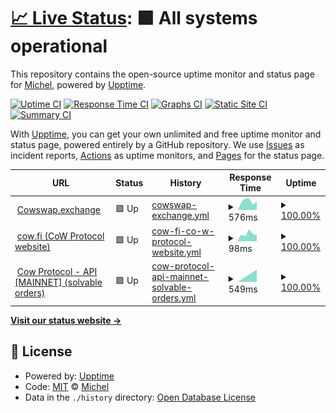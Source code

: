 # [📈 Live Status](https://biocom.github.io/cowmonitor): <!--live status--> **🟩 All systems operational**

This repository contains the open-source uptime monitor and status page for [Michel](https://biocom.github.io/cowmonitor), powered by [Upptime](https://github.com/upptime/upptime).

[![Uptime CI](https://github.com/biocom/cowmonitor/workflows/Uptime%20CI/badge.svg)](https://github.com/biocom/cowmonitor/actions?query=workflow%3A%22Uptime+CI%22)
[![Response Time CI](https://github.com/biocom/cowmonitor/workflows/Response%20Time%20CI/badge.svg)](https://github.com/biocom/cowmonitor/actions?query=workflow%3A%22Response+Time+CI%22)
[![Graphs CI](https://github.com/biocom/cowmonitor/workflows/Graphs%20CI/badge.svg)](https://github.com/biocom/cowmonitor/actions?query=workflow%3A%22Graphs+CI%22)
[![Static Site CI](https://github.com/biocom/cowmonitor/workflows/Static%20Site%20CI/badge.svg)](https://github.com/biocom/cowmonitor/actions?query=workflow%3A%22Static+Site+CI%22)
[![Summary CI](https://github.com/biocom/cowmonitor/workflows/Summary%20CI/badge.svg)](https://github.com/biocom/cowmonitor/actions?query=workflow%3A%22Summary+CI%22)

With [Upptime](https://upptime.js.org), you can get your own unlimited and free uptime monitor and status page, powered entirely by a GitHub repository. We use [Issues](https://github.com/biocom/cowmonitor/issues) as incident reports, [Actions](https://github.com/biocom/cowmonitor/actions) as uptime monitors, and [Pages](https://biocom.github.io/cowmonitor) for the status page.

<!--start: status pages-->
<!-- This summary is generated by Upptime (https://github.com/upptime/upptime) -->
<!-- Do not edit this manually, your changes will be overwritten -->
<!-- prettier-ignore -->
| URL | Status | History | Response Time | Uptime |
| --- | ------ | ------- | ------------- | ------ |
| <img alt="" src="https://cowswap.exchange/favicon.png" height="13"> [Cowswap.exchange](https://cowswap.exchange) | 🟩 Up | [cowswap-exchange.yml](https://github.com/biocom/cowmonitor/commits/HEAD/history/cowswap-exchange.yml) | <details><summary><img alt="Response time graph" src="./graphs/cowswap-exchange/response-time-week.png" height="20"> 576ms</summary><br><a href="https://biocom.github.io/cowmonitor/history/cowswap-exchange"><img alt="Response time 576" src="https://img.shields.io/endpoint?url=https%3A%2F%2Fraw.githubusercontent.com%2Fbiocom%2Fcowmonitor%2FHEAD%2Fapi%2Fcowswap-exchange%2Fresponse-time.json"></a><br><a href="https://biocom.github.io/cowmonitor/history/cowswap-exchange"><img alt="24-hour response time 437" src="https://img.shields.io/endpoint?url=https%3A%2F%2Fraw.githubusercontent.com%2Fbiocom%2Fcowmonitor%2FHEAD%2Fapi%2Fcowswap-exchange%2Fresponse-time-day.json"></a><br><a href="https://biocom.github.io/cowmonitor/history/cowswap-exchange"><img alt="7-day response time 576" src="https://img.shields.io/endpoint?url=https%3A%2F%2Fraw.githubusercontent.com%2Fbiocom%2Fcowmonitor%2FHEAD%2Fapi%2Fcowswap-exchange%2Fresponse-time-week.json"></a><br><a href="https://biocom.github.io/cowmonitor/history/cowswap-exchange"><img alt="30-day response time 576" src="https://img.shields.io/endpoint?url=https%3A%2F%2Fraw.githubusercontent.com%2Fbiocom%2Fcowmonitor%2FHEAD%2Fapi%2Fcowswap-exchange%2Fresponse-time-month.json"></a><br><a href="https://biocom.github.io/cowmonitor/history/cowswap-exchange"><img alt="1-year response time 576" src="https://img.shields.io/endpoint?url=https%3A%2F%2Fraw.githubusercontent.com%2Fbiocom%2Fcowmonitor%2FHEAD%2Fapi%2Fcowswap-exchange%2Fresponse-time-year.json"></a></details> | <details><summary><a href="https://biocom.github.io/cowmonitor/history/cowswap-exchange">100.00%</a></summary><a href="https://biocom.github.io/cowmonitor/history/cowswap-exchange"><img alt="All-time uptime 100.00%" src="https://img.shields.io/endpoint?url=https%3A%2F%2Fraw.githubusercontent.com%2Fbiocom%2Fcowmonitor%2FHEAD%2Fapi%2Fcowswap-exchange%2Fuptime.json"></a><br><a href="https://biocom.github.io/cowmonitor/history/cowswap-exchange"><img alt="24-hour uptime 100.00%" src="https://img.shields.io/endpoint?url=https%3A%2F%2Fraw.githubusercontent.com%2Fbiocom%2Fcowmonitor%2FHEAD%2Fapi%2Fcowswap-exchange%2Fuptime-day.json"></a><br><a href="https://biocom.github.io/cowmonitor/history/cowswap-exchange"><img alt="7-day uptime 100.00%" src="https://img.shields.io/endpoint?url=https%3A%2F%2Fraw.githubusercontent.com%2Fbiocom%2Fcowmonitor%2FHEAD%2Fapi%2Fcowswap-exchange%2Fuptime-week.json"></a><br><a href="https://biocom.github.io/cowmonitor/history/cowswap-exchange"><img alt="30-day uptime 100.00%" src="https://img.shields.io/endpoint?url=https%3A%2F%2Fraw.githubusercontent.com%2Fbiocom%2Fcowmonitor%2FHEAD%2Fapi%2Fcowswap-exchange%2Fuptime-month.json"></a><br><a href="https://biocom.github.io/cowmonitor/history/cowswap-exchange"><img alt="1-year uptime 100.00%" src="https://img.shields.io/endpoint?url=https%3A%2F%2Fraw.githubusercontent.com%2Fbiocom%2Fcowmonitor%2FHEAD%2Fapi%2Fcowswap-exchange%2Fuptime-year.json"></a></details>
| <img alt="" src="https://cow.fi/favicon.png" height="13"> [cow.fi (CoW Protocol website)](https://cow.fi/) | 🟩 Up | [cow-fi-co-w-protocol-website.yml](https://github.com/biocom/cowmonitor/commits/HEAD/history/cow-fi-co-w-protocol-website.yml) | <details><summary><img alt="Response time graph" src="./graphs/cow-fi-co-w-protocol-website/response-time-week.png" height="20"> 98ms</summary><br><a href="https://biocom.github.io/cowmonitor/history/cow-fi-co-w-protocol-website"><img alt="Response time 98" src="https://img.shields.io/endpoint?url=https%3A%2F%2Fraw.githubusercontent.com%2Fbiocom%2Fcowmonitor%2FHEAD%2Fapi%2Fcow-fi-co-w-protocol-website%2Fresponse-time.json"></a><br><a href="https://biocom.github.io/cowmonitor/history/cow-fi-co-w-protocol-website"><img alt="24-hour response time 98" src="https://img.shields.io/endpoint?url=https%3A%2F%2Fraw.githubusercontent.com%2Fbiocom%2Fcowmonitor%2FHEAD%2Fapi%2Fcow-fi-co-w-protocol-website%2Fresponse-time-day.json"></a><br><a href="https://biocom.github.io/cowmonitor/history/cow-fi-co-w-protocol-website"><img alt="7-day response time 98" src="https://img.shields.io/endpoint?url=https%3A%2F%2Fraw.githubusercontent.com%2Fbiocom%2Fcowmonitor%2FHEAD%2Fapi%2Fcow-fi-co-w-protocol-website%2Fresponse-time-week.json"></a><br><a href="https://biocom.github.io/cowmonitor/history/cow-fi-co-w-protocol-website"><img alt="30-day response time 98" src="https://img.shields.io/endpoint?url=https%3A%2F%2Fraw.githubusercontent.com%2Fbiocom%2Fcowmonitor%2FHEAD%2Fapi%2Fcow-fi-co-w-protocol-website%2Fresponse-time-month.json"></a><br><a href="https://biocom.github.io/cowmonitor/history/cow-fi-co-w-protocol-website"><img alt="1-year response time 98" src="https://img.shields.io/endpoint?url=https%3A%2F%2Fraw.githubusercontent.com%2Fbiocom%2Fcowmonitor%2FHEAD%2Fapi%2Fcow-fi-co-w-protocol-website%2Fresponse-time-year.json"></a></details> | <details><summary><a href="https://biocom.github.io/cowmonitor/history/cow-fi-co-w-protocol-website">100.00%</a></summary><a href="https://biocom.github.io/cowmonitor/history/cow-fi-co-w-protocol-website"><img alt="All-time uptime 100.00%" src="https://img.shields.io/endpoint?url=https%3A%2F%2Fraw.githubusercontent.com%2Fbiocom%2Fcowmonitor%2FHEAD%2Fapi%2Fcow-fi-co-w-protocol-website%2Fuptime.json"></a><br><a href="https://biocom.github.io/cowmonitor/history/cow-fi-co-w-protocol-website"><img alt="24-hour uptime 100.00%" src="https://img.shields.io/endpoint?url=https%3A%2F%2Fraw.githubusercontent.com%2Fbiocom%2Fcowmonitor%2FHEAD%2Fapi%2Fcow-fi-co-w-protocol-website%2Fuptime-day.json"></a><br><a href="https://biocom.github.io/cowmonitor/history/cow-fi-co-w-protocol-website"><img alt="7-day uptime 100.00%" src="https://img.shields.io/endpoint?url=https%3A%2F%2Fraw.githubusercontent.com%2Fbiocom%2Fcowmonitor%2FHEAD%2Fapi%2Fcow-fi-co-w-protocol-website%2Fuptime-week.json"></a><br><a href="https://biocom.github.io/cowmonitor/history/cow-fi-co-w-protocol-website"><img alt="30-day uptime 100.00%" src="https://img.shields.io/endpoint?url=https%3A%2F%2Fraw.githubusercontent.com%2Fbiocom%2Fcowmonitor%2FHEAD%2Fapi%2Fcow-fi-co-w-protocol-website%2Fuptime-month.json"></a><br><a href="https://biocom.github.io/cowmonitor/history/cow-fi-co-w-protocol-website"><img alt="1-year uptime 100.00%" src="https://img.shields.io/endpoint?url=https%3A%2F%2Fraw.githubusercontent.com%2Fbiocom%2Fcowmonitor%2FHEAD%2Fapi%2Fcow-fi-co-w-protocol-website%2Fuptime-year.json"></a></details>
| <img alt="" src="https://cow.fi/favicon.png" height="13"> [Cow Protocol - API [MAINNET] (solvable orders)](https://api.cow.fi/mainnet/api/v1/solvable_orders) | 🟩 Up | [cow-protocol-api-mainnet-solvable-orders.yml](https://github.com/biocom/cowmonitor/commits/HEAD/history/cow-protocol-api-mainnet-solvable-orders.yml) | <details><summary><img alt="Response time graph" src="./graphs/cow-protocol-api-mainnet-solvable-orders/response-time-week.png" height="20"> 549ms</summary><br><a href="https://biocom.github.io/cowmonitor/history/cow-protocol-api-mainnet-solvable-orders"><img alt="Response time 549" src="https://img.shields.io/endpoint?url=https%3A%2F%2Fraw.githubusercontent.com%2Fbiocom%2Fcowmonitor%2FHEAD%2Fapi%2Fcow-protocol-api-mainnet-solvable-orders%2Fresponse-time.json"></a><br><a href="https://biocom.github.io/cowmonitor/history/cow-protocol-api-mainnet-solvable-orders"><img alt="24-hour response time 549" src="https://img.shields.io/endpoint?url=https%3A%2F%2Fraw.githubusercontent.com%2Fbiocom%2Fcowmonitor%2FHEAD%2Fapi%2Fcow-protocol-api-mainnet-solvable-orders%2Fresponse-time-day.json"></a><br><a href="https://biocom.github.io/cowmonitor/history/cow-protocol-api-mainnet-solvable-orders"><img alt="7-day response time 549" src="https://img.shields.io/endpoint?url=https%3A%2F%2Fraw.githubusercontent.com%2Fbiocom%2Fcowmonitor%2FHEAD%2Fapi%2Fcow-protocol-api-mainnet-solvable-orders%2Fresponse-time-week.json"></a><br><a href="https://biocom.github.io/cowmonitor/history/cow-protocol-api-mainnet-solvable-orders"><img alt="30-day response time 549" src="https://img.shields.io/endpoint?url=https%3A%2F%2Fraw.githubusercontent.com%2Fbiocom%2Fcowmonitor%2FHEAD%2Fapi%2Fcow-protocol-api-mainnet-solvable-orders%2Fresponse-time-month.json"></a><br><a href="https://biocom.github.io/cowmonitor/history/cow-protocol-api-mainnet-solvable-orders"><img alt="1-year response time 549" src="https://img.shields.io/endpoint?url=https%3A%2F%2Fraw.githubusercontent.com%2Fbiocom%2Fcowmonitor%2FHEAD%2Fapi%2Fcow-protocol-api-mainnet-solvable-orders%2Fresponse-time-year.json"></a></details> | <details><summary><a href="https://biocom.github.io/cowmonitor/history/cow-protocol-api-mainnet-solvable-orders">100.00%</a></summary><a href="https://biocom.github.io/cowmonitor/history/cow-protocol-api-mainnet-solvable-orders"><img alt="All-time uptime 100.00%" src="https://img.shields.io/endpoint?url=https%3A%2F%2Fraw.githubusercontent.com%2Fbiocom%2Fcowmonitor%2FHEAD%2Fapi%2Fcow-protocol-api-mainnet-solvable-orders%2Fuptime.json"></a><br><a href="https://biocom.github.io/cowmonitor/history/cow-protocol-api-mainnet-solvable-orders"><img alt="24-hour uptime 100.00%" src="https://img.shields.io/endpoint?url=https%3A%2F%2Fraw.githubusercontent.com%2Fbiocom%2Fcowmonitor%2FHEAD%2Fapi%2Fcow-protocol-api-mainnet-solvable-orders%2Fuptime-day.json"></a><br><a href="https://biocom.github.io/cowmonitor/history/cow-protocol-api-mainnet-solvable-orders"><img alt="7-day uptime 100.00%" src="https://img.shields.io/endpoint?url=https%3A%2F%2Fraw.githubusercontent.com%2Fbiocom%2Fcowmonitor%2FHEAD%2Fapi%2Fcow-protocol-api-mainnet-solvable-orders%2Fuptime-week.json"></a><br><a href="https://biocom.github.io/cowmonitor/history/cow-protocol-api-mainnet-solvable-orders"><img alt="30-day uptime 100.00%" src="https://img.shields.io/endpoint?url=https%3A%2F%2Fraw.githubusercontent.com%2Fbiocom%2Fcowmonitor%2FHEAD%2Fapi%2Fcow-protocol-api-mainnet-solvable-orders%2Fuptime-month.json"></a><br><a href="https://biocom.github.io/cowmonitor/history/cow-protocol-api-mainnet-solvable-orders"><img alt="1-year uptime 100.00%" src="https://img.shields.io/endpoint?url=https%3A%2F%2Fraw.githubusercontent.com%2Fbiocom%2Fcowmonitor%2FHEAD%2Fapi%2Fcow-protocol-api-mainnet-solvable-orders%2Fuptime-year.json"></a></details>

<!--end: status pages-->

[**Visit our status website →**](https://biocom.github.io/cowmonitor)

## 📄 License

- Powered by: [Upptime](https://github.com/upptime/upptime)
- Code: [MIT](./LICENSE) © [Michel](https://biocom.github.io/cowmonitor)
- Data in the `./history` directory: [Open Database License](https://opendatacommons.org/licenses/odbl/1-0/)
